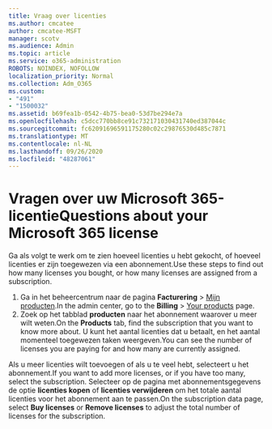 ```yaml
---
title: Vraag over licenties
ms.author: cmcatee
author: cmcatee-MSFT
manager: scotv
ms.audience: Admin
ms.topic: article
ms.service: o365-administration
ROBOTS: NOINDEX, NOFOLLOW
localization_priority: Normal
ms.collection: Adm_O365
ms.custom:
- "491"
- "1500032"
ms.assetid: b69fea1b-0542-4b75-bea0-53d7be294e7a
ms.openlocfilehash: c5dcc770bb8ce91c732171030431740ed387044c
ms.sourcegitcommit: fc62091696591175280c02c29876530d485c7871
ms.translationtype: MT
ms.contentlocale: nl-NL
ms.lasthandoff: 09/26/2020
ms.locfileid: "48287061"
---
```

# <a name="questions-about-your-microsoft-365-license"></a><span data-ttu-id="00db0-102">Vragen over uw Microsoft 365-licentie</span><span class="sxs-lookup"><span data-stu-id="00db0-102">Questions about your Microsoft 365 license</span></span>

<span data-ttu-id="00db0-103">Ga als volgt te werk om te zien hoeveel licenties u hebt gekocht, of hoeveel licenties er zijn toegewezen via een abonnement.</span><span class="sxs-lookup"><span data-stu-id="00db0-103">Use these steps to find out how many licenses you bought, or how many licenses are assigned from a subscription.</span></span>
  
1. <span data-ttu-id="00db0-104">Ga in het beheercentrum naar de pagina **Facturering** \> [Mijn producten](https://go.microsoft.com/fwlink/p/?linkid=842054).</span><span class="sxs-lookup"><span data-stu-id="00db0-104">In the admin center, go to the **Billing** \> [Your products](https://go.microsoft.com/fwlink/p/?linkid=842054) page.</span></span>
2. <span data-ttu-id="00db0-105">Zoek op het tabblad **producten** naar het abonnement waarover u meer wilt weten.</span><span class="sxs-lookup"><span data-stu-id="00db0-105">On the **Products** tab, find the subscription that you want to know more about.</span></span> <span data-ttu-id="00db0-106">U kunt het aantal licenties dat u betaalt, en het aantal momenteel toegewezen taken weergeven.</span><span class="sxs-lookup"><span data-stu-id="00db0-106">You can see the number of licenses you are paying for and how many are currently assigned.</span></span>

<span data-ttu-id="00db0-107">Als u meer licenties wilt toevoegen of als u te veel hebt, selecteert u het abonnement.</span><span class="sxs-lookup"><span data-stu-id="00db0-107">If you want to add more licenses, or if you have too many, select the subscription.</span></span> <span data-ttu-id="00db0-108">Selecteer op de pagina met abonnementsgegevens de optie **licenties kopen** of **licenties verwijderen** om het totale aantal licenties voor het abonnement aan te passen.</span><span class="sxs-lookup"><span data-stu-id="00db0-108">On the subscription data page, select **Buy licenses** or **Remove licenses** to adjust the total number of licenses for the subscription.</span></span>